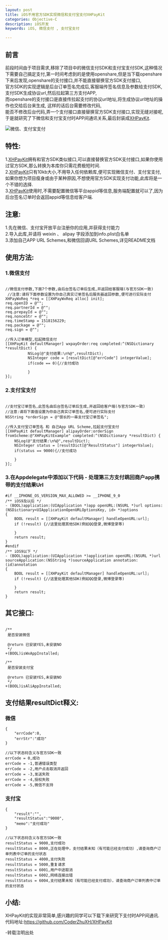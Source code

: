 ```yaml
---
layout: post
title: iOS不用官方SDK实现微信和支付宝支付XHPayKit
categories: Objective-C
description: iOS开发
keywords: iOS, 微信支付 , 支付宝支付

---
```


##  前言
前段时间由于项目需求,移除了项目中的微信支付SDK和支付宝支付SDK,这种情况下需要自己搞定支付,第一时间考虑到的是使用openshare,但是当下载openshare下来后发现,openshare的支付接口,并不能直接替换官方SDK支付接口,<br>
官方SDK的实现逻辑是后台订单签名完成后,客服端传签名信息及参数给支付SDK,支付SDK生成协议url,然后拉起第三方支付APP,<br>
而openshare的支付接口是直接传拉起支付的协议url地址,将生成协议url地址的操作也交给后台来生成,
这样的话后台需要修改代码,<br>
能否不修改后台代码,弄一个支付接口直接替换官方SDK支付接口,实现无缝对接呢,于是就研究了下微信和支付宝支付时APP间通讯关系,最后封装成[XHPayKit](https://github.com/CoderZhuXH/XHPayKit).

![微信、支付宝支付](http://upload-images.jianshu.io/upload_images/2229730-5b68c6e7af0f19be.png?imageMogr2/auto-orient/strip%7CimageView2/2/w/1240)

## 特性:

1.[XHPayKit](https://github.com/CoderZhuXH/XHPayKit)拥有和官方SDK类似接口,可以直接替换官方SDK支付接口,如果你使用过官方SDK,那么转换为本库你只需花费极短时间.<br>
2.[XHPayKit](https://github.com/CoderZhuXH/XHPayKit)只有10kb大小,不用导入任何依赖库,便可实现微信支付、支付宝支付,如果你想为项目瘦身或由于某种原因,不想使用官方SDK实现支付功能,此库将是一个不错的选择.<br>
3.[XHPayKit](https://github.com/CoderZhuXH/XHPayKit)使用时,不需要配置微信等平台appid等信息,服务端配置就可以了,因为后台签名订单时会返回appid等信息给客户端.

## 注意:
1.先在微信、支付宝开放平台注册你的应用,并获得支付能力<br>
2.导入此库,并请将 weixin 、 alipay 字段添加到info.plist白名单<br>
3.添加自己APP URL Schemes,和微信回调URL Schemes,详见README文档<br>

##  使用方法:

### 1.微信支付

```objc

//微信支付参数,下面7个参数,由后台签名订单后生成,并返回给客服端(与官方SDK一致)
 //注意:请将下面参数设置为你自己真实订单签名后服务器返回参数,便可进行实际支付
XHPayWxReq *req = [[XHPayWxReq alloc] init];
req.openID = @"";
req.partnerId = @"";
req.prepayId = @"";
req.nonceStr = @"";
req.timeStamp = 1518156229;
req.package = @"";
req.sign = @"";
        
//传入订单模型,拉起微信支付
[[XHPayKit defaultManager] wxpayOrder:req completed:^(NSDictionary *resultDict) {
          NSLog(@"支付结果:\n%@",resultDict);
          NSInteger code = [resultDict[@"errCode"] integerValue];
          if(code == 0){//支付成功
                
          }
}];

```

### 2.支付宝支付

```objc

//支付宝订单签名,此签名由后台签名订单后生成,并返回给客户端(与官方SDK一致)
//注意:请将下面值设置为你自己真实订单签名,便可进行实际支付
NSString *orderSign = @"很长的一串支付宝订单签名";
        
//传入支付宝订单签名 和 自己App URL Scheme,拉起支付宝支付
[[XHPayKit defaultManager] alipayOrder:orderSign fromScheme:@"XHPayKitExample" completed:^(NSDictionary *resultDict) {
    NSLog(@"支付结果:\n%@",resultDict);
    NSInteger status = [resultDict[@"ResultStatus"] integerValue];
    if(status == 9000){//支付成功
                
    }
}];

```

###  3.在Appdelegate中添加以下代码 - 处理第三方支付跳回商户app携带的支付结果Url

```objc
#if __IPHONE_OS_VERSION_MAX_ALLOWED >= __IPHONE_9_0
/** iOS9及以后 */
- (BOOL)application:(UIApplication *)app openURL:(NSURL *)url options:(NSDictionary<UIApplicationOpenURLOptionsKey, id> *)options
{
    BOOL result = [[XHPayKit defaultManager] handleOpenURL:url];
    if (!result) {//这里处理其他SDK(例如QQ登录,微博登录等)
        
    }
    return result;
}
#endif
/** iOS9以下 */
- (BOOL)application:(UIApplication *)application openURL:(NSURL *)url sourceApplication:(NSString *)sourceApplication annotation:(id)annotation
{
    BOOL result = [[XHPayKit defaultManager] handleOpenURL:url];
    if (!result) {//这里处理其他SDK(例如QQ登录,微博登录等)
        
    }
    return result;
}

```

##  其它接口:

```objc

/**
 是否安装微信

 @return 已安装YES,未安装NO
 */
+(BOOL)isWxAppInstalled;

/**
 是否安装支付宝

 @return 已安装YES,未安装NO
 */
+(BOOL)isAliAppInstalled;

```
## 支付结果resultDict释义:

### 微信

```objc
{
    "errCode":0,
    "errStr":"成功"
}

//以下状态码含义与官方SDK一致
errCode = 0,成功
errCode = -1,普通错误类型
errCode = -2,用户点击取消并返回
errCode = -3,发送失败
errCode = -4,授权失败 
errCode = -5,微信不支持
```

### 支付宝

```objc
{
    "result":"",
    "resultStatus":"9000",
    "memo":"支付成功"
}

//以下状态码含义与官方SDK一致
resultStatus = 9000,支付成功
resultStatus = 8000,正在处理中，支付结果未知（有可能已经支付成功）,请查询商户订单列表中订单的支付状态
resultStatus = 4000,支付失败
resultStatus = 5000,重复请求
resultStatus = 6001,用户中途取消
resultStatus = 6002,网络连接出错
resultStatus = 6004,支付结果未知（有可能已经支付成功），请查询商户订单列表中订单的支付状态

```
## 小结:
XHPayKit的实现非常简单,感兴趣的同学可以下载下来研究下支付时APP间通讯.<br>
代码地址:<https://github.com/CoderZhuXH/XHPayKit>


-转载注明出处